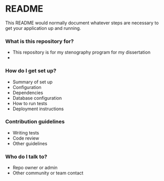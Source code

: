 # README #

This README would normally document whatever steps are necessary to get your application up and running.

### What is this repository for? ###

* This repository is for my stenography program for my dissertation 
* 
### How do I get set up? ###

* Summary of set up
* Configuration
* Dependencies
* Database configuration
* How to run tests
* Deployment instructions

### Contribution guidelines ###

* Writing tests
* Code review
* Other guidelines

### Who do I talk to? ###

* Repo owner or admin
* Other community or team contact